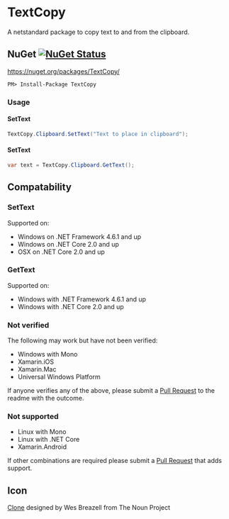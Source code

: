 # TextCopy

A netstandard package to copy text to and from the clipboard.


## NuGet  [![NuGet Status](http://img.shields.io/nuget/v/TextCopy.svg?style=flat)](https://www.nuget.org/packages/TextCopy/)

https://nuget.org/packages/TextCopy/

    PM> Install-Package TextCopy


### Usage

#### SetText

```csharp
TextCopy.Clipboard.SetText("Text to place in clipboard");
```

#### SetText

```csharp
var text = TextCopy.Clipboard.GetText();
```

## Compatability

### SetText

Supported on:

 * Windows on .NET Framework 4.6.1 and up
 * Windows on .NET Core 2.0 and up
 * OSX on  .NET Core 2.0 and up

### GetText

Supported on:

 * Windows with .NET Framework 4.6.1 and up
 * Windows with .NET Core 2.0 and up

### Not verified

The following may work but have not been verified:

 * Windows with Mono
 * Xamarin.iOS
 * Xamarin.Mac
 * Universal Windows Platform

If anyone verifies any of the above, please submit a [Pull Request](https://help.github.com/articles/about-pull-requests/) to the readme with the outcome.

### Not supported

 * Linux with Mono
 * Linux with .NET Core
 * Xamarin.Android

If other combinations are required please submit a [Pull Request](https://help.github.com/articles/about-pull-requests/) that adds support.

## Icon

<a href="https://thenounproject.com/term/Clone/207435/" target="_blank">Clone</a> designed by Wes Breazell from The Noun Project

